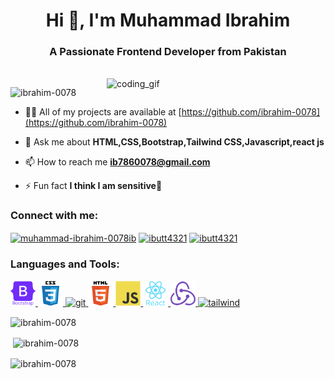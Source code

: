 <h1 align="center">Hi 👋, I'm Muhammad Ibrahim</h1>
<h3 align="center">A Passionate Frontend Developer from Pakistan</h3>
<br>
<img align="right" src="https://miro.medium.com/v2/resize:fit:1358/0*ygaHmPjQnVmEApdT.gif" alt="coding_gif" width="350">

<p align="left"> <img src="https://komarev.com/ghpvc/?username=ibrahim-0078&label=Profile%20views&color=0e75b6&style=flat" alt="ibrahim-0078" /> </p>

- 👨‍💻 All of my projects are available at [https://github.com/ibrahim-0078](https://github.com/ibrahim-0078)

- 💬 Ask me about **HTML,CSS,Bootstrap,Tailwind CSS,Javascript,react js**

- 📫 How to reach me **ib7860078@gmail.com**

- ⚡ Fun fact **I think I am sensitive🙂**

<h3 align="left">Connect with me:</h3>
<p align="left">
<a href="https://linkedin.com/in/muhammad-ibrahim-0078ib" target="blank"><img align="center" src="https://raw.githubusercontent.com/rahuldkjain/github-profile-readme-generator/master/src/images/icons/Social/linked-in-alt.svg" alt="muhammad-ibrahim-0078ib" height="30" width="40" /></a>
<a href="https://fb.com/ibutt4321" target="blank"><img align="center" src="https://raw.githubusercontent.com/rahuldkjain/github-profile-readme-generator/master/src/images/icons/Social/facebook.svg" alt="ibutt4321" height="30" width="40" /></a>
<a href="https://instagram.com/ibutt4321" target="blank"><img align="center" src="https://raw.githubusercontent.com/rahuldkjain/github-profile-readme-generator/master/src/images/icons/Social/instagram.svg" alt="ibutt4321" height="30" width="40" /></a>
</p>

<h3 align="left">Languages and Tools:</h3>
<p align="left"> <a href="https://getbootstrap.com" target="_blank" rel="noreferrer"> <img src="https://raw.githubusercontent.com/devicons/devicon/master/icons/bootstrap/bootstrap-plain-wordmark.svg" alt="bootstrap" width="40" height="40"/> </a> <a href="https://www.w3schools.com/css/" target="_blank" rel="noreferrer"> <img src="https://raw.githubusercontent.com/devicons/devicon/master/icons/css3/css3-original-wordmark.svg" alt="css3" width="40" height="40"/> </a> <a href="https://git-scm.com/" target="_blank" rel="noreferrer"> <img src="https://www.vectorlogo.zone/logos/git-scm/git-scm-icon.svg" alt="git" width="40" height="40"/> </a> <a href="https://www.w3.org/html/" target="_blank" rel="noreferrer"> <img src="https://raw.githubusercontent.com/devicons/devicon/master/icons/html5/html5-original-wordmark.svg" alt="html5" width="40" height="40"/> </a> <a href="https://developer.mozilla.org/en-US/docs/Web/JavaScript" target="_blank" rel="noreferrer"> <img src="https://raw.githubusercontent.com/devicons/devicon/master/icons/javascript/javascript-original.svg" alt="javascript" width="40" height="40"/> </a> <a href="https://reactjs.org/" target="_blank" rel="noreferrer"> <img src="https://raw.githubusercontent.com/devicons/devicon/master/icons/react/react-original-wordmark.svg" alt="react" width="40" height="40"/> </a> <a href="https://redux.js.org" target="_blank" rel="noreferrer"> <img src="https://raw.githubusercontent.com/devicons/devicon/master/icons/redux/redux-original.svg" alt="redux" width="40" height="40"/> </a> <a href="https://tailwindcss.com/" target="_blank" rel="noreferrer"> <img src="https://www.vectorlogo.zone/logos/tailwindcss/tailwindcss-icon.svg" alt="tailwind" width="40" height="40"/> </a> </p>

<p><img align="center" src="https://github-readme-stats.vercel.app/api/top-langs?username=ibrahim-0078&show_icons=true&locale=en&layout=compact" alt="ibrahim-0078" /></p>

<p>&nbsp;<img align="center" src="https://github-readme-stats.vercel.app/api?username=ibrahim-0078&show_icons=true&locale=en" alt="ibrahim-0078" /></p>

<p><img align="center" src="https://github-readme-streak-stats.herokuapp.com/?user=ibrahim-0078&" alt="ibrahim-0078" /></p>
